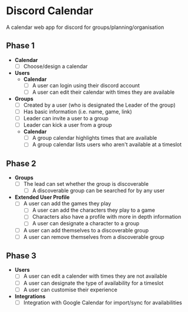 # Discord Calendar
A calendar web app for discord for groups/planning/organisation

## Phase 1
- **Calendar**
  - [ ] Choose/design a calendar
- **Users**
  - **Calendar**
    - [ ] A user can login using their discord account
    - [ ] A user can edit their calendar with times they are available
- **Groups**
  - [ ] Created by a user (who is designated the Leader of the group)
  - [ ] Has basic information (i.e. name, game, link)
  - [ ] Leader can invite a user to a group
  - [ ] Leader can kick a user from a group
  - **Calendar**
    - [ ] A group calendar highlights times that are available
    - [ ] A group calendar lists users who aren't available at a timeslot

## Phase 2
- **Groups**
  - [ ] The lead can set whether the group is discoverable
    - [ ] A discoverable group can be searched for by any user
- **Extended User Profile**
  - [ ] A user can add the games they play
    - [ ] A user can add the characters they play to a game
    - [ ] Characters also have a profile with more in depth information
    - [ ] A user can designate a character to a group
  - [ ] A user can add themselves to a discoverable group
  - [ ] A user can remove themselves from a discoverable group

## Phase 3
- **Users**
  - [ ] A user can edit a calender with times they are not available
  - [ ] A user can designate the type of availability for a timeslot
  - [ ] A user can customise their experience
- **Integrations**
  - [ ] Integration with Google Calendar for import/sync for availabilities
